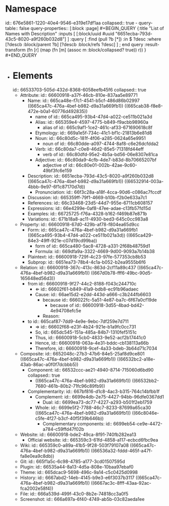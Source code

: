 # Namespace
id:: 676e5861-1220-40e4-9546-e319e17df1aa
collapsed:: true
	- query-table:: false
	  query-properties:: [:block :page]
	  #+BEGIN_QUERY
	  {:title "List of Names with Description"
	   :inputs [ [:block/uuid #uuid "6651ecba-793d-43c5-8020-a9f260b032d8"] ]
	   :query [
	    :find (pull ?b [*])
	    :in $ ?desc
	    :where
	     [?descb :block/parent ?b]
	     [?descb :block/refs ?desc]
	   ] ; end query
	   :result-transform (fn [r] (map (fn [m] (assoc m :block/collapsed? true)) r))
	  }
	  #+END_QUERY
- # Elements
  id:: 66533703-505d-432d-8368-6058eefb45f6
  collapsed:: true
	- Attribute:
	  id:: 66600918-a37f-46cb-810e-837aa5e89771
		- Name:
		  id:: 665ca48e-f7c1-4541-b5cf-486d86b02997
		  ((665ca47c-476a-4bef-b982-d9a31a669fb1)) ((665cab38-f8e8-472e-b0a1-60776d492835))
			- name of
			  id:: 665ca495-93b4-47d4-a022-ce511b021a3d
			- Alias:
			  id:: 665359e4-4597-4775-b849-f9acbb98960a
				- alias of
				  id:: 665c9af1-1ce2-461c-af33-671690618c8f
			- Etymology:
			  id:: 669a1e5f-734c-41c1-bf1c-21813b6e81d8
			- Noun:
			  id:: 66c80d5c-181f-4f06-a285-0624a65e9951
				- noun of
				  id:: 66c80dde-a097-4744-8af8-c6e26dcfdda2
			- Verb:
			  id:: 66c80da7-c0e8-46d2-85e5-71318fd44eff
				- verb of
				  id:: 66c80dfd-95e2-4b5a-bd56-06e8307e81ca
			- Adjective:
			  id:: 66c80da9-4cfb-4de7-b83d-8b70665207bf
				- adjective of
				  id:: 66c80e01-002b-42ae-9c60-49bf3fc6e159
		- Description:
		  id:: 6651ecba-793d-43c5-8020-a9f260b032d8
		  ((665ca47c-476a-4bef-b982-d9a31a669fb1)) ((66532914-003a-4bbb-9e97-6f1c87170d7d))
			- Pronunciation:
			  id:: 66f3c28a-a18f-4cca-90d6-c086ac7fccdf
		- Discussion:
		  id:: 665359ff-79f1-4669-b10b-f2b0e633a7c1
		- References:
		  id:: 66c33468-23d5-44d7-955e-6711cb608157
		- Expressions:
		  id:: 66e4299e-0af8-47ee-adae-c13fb57fd15d
		- Examples:
		  id:: 66725725-f76a-4328-b162-f469b87e871b
		- Variations:
		  id:: 671b18a8-ac11-4930-bed3-645c0cc983a8
	- Property:
	  id:: 66600918-67d0-429b-af78-f804ea65d9cc
		- Form:
		  id:: 665ca47c-476a-4bef-b982-d9a31a669fb1
		  ((665ca495-93b4-47d4-a022-ce511b021a3d)) ((665ca429-84e3-49ff-921e-c07d19cd99ba))
			- form of
			  id:: 665ca480-5ac8-4728-a331-2f68b48759d1
			- Formula:
			  id:: 669dfa9a-3322-4669-9d00-9093a7b14b38
		- Plaintext:
		  id:: 66600918-729f-4c23-97fe-577353cb8b53
		- Subprop:
		  id:: 6651ea73-78b4-4c1a-b052-b2ea9555b6f6
	- Relation:
	  id:: 66600918-367c-413c-863d-2cf11a89c437
	  ((665ca47c-476a-4bef-b982-d9a31a669fb1)) ((667d0b78-fff6-49bc-90d5-165648ed56d3))
		- from
		  id:: 66600918-9f27-44c2-8188-f043c244710c
			- ⇐
			  id:: 66602f61-b849-41a9-bdb8-ec91b96adaec
			- Cause:
			  id:: 66ae15d2-e2dd-443d-a666-c3b244fb6603
				- because
				  id:: 666022fc-5a51-4e87-ba7c-6f67a0cf19de
					- because of
					  id:: 66600918-3d55-4bad-bd42-4e94708efc5e
				- Reason:
		- to
		  id:: 665caf87-7dd9-4e9e-9ebc-7df259e7d711
			- ⇒
			  id:: 66602f68-e23f-4b24-921e-b1a9fc0cc731
			- So,
			  id:: 665dc545-151a-485a-84b7-1310fef5151c
			- Thus,
			  id:: 66600918-5cb0-4833-9e52-acf2b17441c0
			- Hence,
			  id:: 66600918-063a-4e31-bddc-cb138113a66b
			- Therefore,
			  id:: 66600918-9cef-4a33-bdeb-3b64d71c7034
	- Composite:
	  id:: 6652048c-27b3-47b6-84e5-25af8d9ce801
	  ((665ca47c-476a-4bef-b982-d9a31a669fb1)) ((66532bc2-a18e-43ab-86ac-a0f0f7dcbbb5))
		- Component:
		  id:: 66532ccc-ae21-4940-8714-715060d6bd90
		  collapsed:: true
			- ((665ca47c-476a-4bef-b982-d9a31a669fb1)) ((66532bb2-7680-461b-80b2-71fc96c89fb9))
		- Complementarity:
		  id:: 667bf816-d1c8-4ac3-b315-764c14bfbb1f
			- Complement:
			  id:: 6699e4db-2e75-4427-94bb-96dfe0367dd1
				- Dual:
				  id:: 6699ea73-dc77-4227-a293-b501f2eb1759
			- Whole:
			  id:: 6699e5f2-7788-46c7-8233-87699a65ca30
			  ((665ca47c-476a-4bef-b982-d9a31a669fb1)) ((66c8046e-c5fe-4f27-b3cf-40f5f39b646b))
				- Complementary components:
				  id:: 6699eb54-ce9e-4472-a784-c59ffd47f02b
	- Website:
	  id:: 66600918-bde2-49ca-8f91-740fb282ea13
		- Official website:
		  id:: 665359c3-61fd-4858-a117-ecbcd6fbc9ea
	- Wiki:
	  id:: 665359c0-a89a-41b5-9f28-503f79107a08
	  ((665ca47c-476a-4bef-b982-d9a31a669fb1)) ((66536a32-fddd-465f-a47f-fa8e0ea9c8db))
	- Git:
	  id:: 665f1a5c-6c98-4785-a177-3cd01507595d
	- Plugin:
	  id:: 66535a44-8a13-4d5a-808e-10baa97ebaf0
	- Theme:
	  id:: 665dcac9-5698-496c-9a14-c5c0425d0998
	- History:
	  id:: 6667abd2-14eb-4145-b9e3-e6f3037b3117
	  ((665ca47c-476a-4bef-b982-d9a31a669fb1)) ((6667ac3c-8fff-43aa-92ac-fca2002e58f4))
	- File:
	  id:: 666a539d-499f-43c0-8b2e-74818cc3a0f5
	- Screenshot:
	  id:: 666a697a-6f40-4749-ab5b-03c82aeda1ee